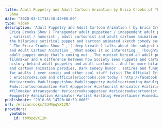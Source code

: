 ```yaml
---
title: Adult Puppetry and Adult Cartoon Animation by Erica Crooks of The Erica Crooks
  Show
date: "2020-02-11T18:38:42+08:00"
type: video
description: 'Adult Puppetry and Adult Cartoon Animation ( by Erica Crooks of The
  Erica Crooks Show ) Transgender adult puppeteer / independent adult puppet filmmaker
  , satirist / humorist , adult cartoonist and adult cartoon animation filmmaker behind
  the hilarious satirical puppet and cartoon animated sketch comedy series for adults
  “ The Erica Crooks Show “ , ( deep breath ) talks about the subject of Adult Puppetry
  and Adult Cartoon Animation _ What makes it so interesting _ Thoughts about a certain
  adult puppet movie that’s coming out _ The mindset behind an adult puppet and cartoon
  filmmaker and A difference between how Society sees Puppets and Cartoons vs the
  history behind adult puppetry and adult cartoons . And for more hilarious puppet
  and cartoon animation parodies, Dark Comedy humor , satires and funny stupid videos
  for adults ( even comics and other cool stuff )visit The Official Erica Crooks Websites
  : ericacrooks.com and officialericcrooks.com today ! http://facebook.com/officialericcrookshttp://twitter.com/crooks_ericahttp://youtube.com/user/officialericcrookshttp://Instagram.com/officialericcrooks/http://www.dailymotion.com/user/officialericcrooks/1https://vimeo.com/officialericcrookshttp://www.tumblr.com/follow/officialericcrookshttp://officialericcrooks.newgrounds.comhttps://vine.co/u/1257143407999610880
  #ericacrooks #adultpuppetshow #adultpuppetry #adultcartooning #adultpuppeteering
  #adultcartoonanimation #art #puppeteer #cartoonist #animator #satirist #indiependentfilmmaker
  #filmmaker #transgender #ericacrookspuppeteer #ericacrookscartoonist #ericacrookspuppets
  #puppetry #animation #animator #artist #artblog #entertainer #comedian'
publishdate: "2018-08-14T20:00:59.000Z"
url: /ericacrooks/tbM9pqVX12M/
providers:
  youtube:
    id: tbM9pqVX12M
---
```

